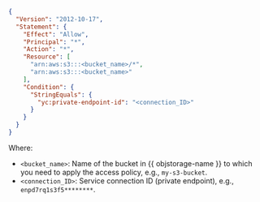 ```json
{
  "Version": "2012-10-17",
  "Statement": {
    "Effect": "Allow",
    "Principal": "*",
    "Action": "*",
    "Resource": [
      "arn:aws:s3:::<bucket_name>/*",
      "arn:aws:s3:::<bucket_name>"
    ],
    "Condition": {
      "StringEquals": {
        "yc:private-endpoint-id": "<connection_ID>"
      }
    }
  }
}
```

Where:

* `<bucket_name>`: Name of the bucket in {{ objstorage-name }} to which you need to apply the access policy, e.g., `my-s3-bucket`.
* `<connection_ID>`: Service connection ID (private endpoint), e.g., `enpd7rq1s3f5********`.
